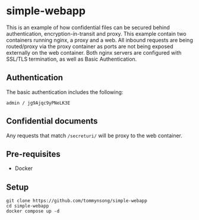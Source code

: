 # simple-webapp
This is an example of how confidential files can be secured behind authentication, encryption-in-transit and proxy.
This example contain two containers running nginx, a proxy and a web.
All inbound requests are being routed/proxy via the proxy container as ports are not being exposed externally on the web container.
Both nginx servers are configured with SSL/TLS termination, as well as Basic Authentication.
## Authentication
The basic authentication includes the following:
```
admin / jg9Ajqc9yPNeLK3E
```
## Confidential documents
Any requests that match `/secreturi/` will be proxy to the web container.

## Pre-requisites
- Docker
## Setup
```
git clone https://github.com/tommynsong/simple-webapp
cd simple-webapp
docker compose up -d